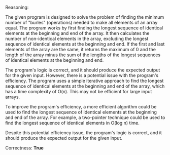 Reasoning:

The given program is designed to solve the problem of finding the minimum number of "burles" (operations) needed to make all elements of an array equal. The program works by first finding the longest sequence of identical elements at the beginning and end of the array. It then calculates the number of non-identical elements in the array, excluding the longest sequence of identical elements at the beginning and end. If the first and last elements of the array are the same, it returns the maximum of 0 and the length of the array minus the sum of the lengths of the longest sequences of identical elements at the beginning and end.

The program's logic is correct, and it should produce the expected output for the given input. However, there is a potential issue with the program's efficiency. The program uses a simple iterative approach to find the longest sequence of identical elements at the beginning and end of the array, which has a time complexity of O(n). This may not be efficient for large input arrays.

To improve the program's efficiency, a more efficient algorithm could be used to find the longest sequence of identical elements at the beginning and end of the array. For example, a two-pointer technique could be used to find the longest sequence of identical elements in O(log n) time.

Despite this potential efficiency issue, the program's logic is correct, and it should produce the expected output for the given input.

Correctness: **True**